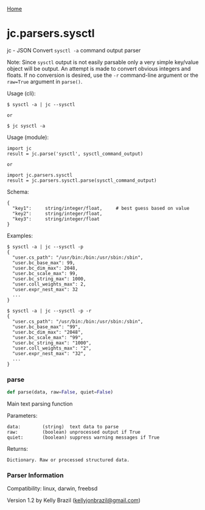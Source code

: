 [Home](https://kellyjonbrazil.github.io/jc/)
<a id="jc.parsers.sysctl"></a>

# jc.parsers.sysctl

jc - JSON Convert `sysctl -a` command output parser

Note: Since `sysctl` output is not easily parsable only a very simple
      key/value object will be output. An attempt is made to convert obvious
      integers and floats. If no conversion is desired, use the `-r`
      command-line argument or the `raw=True` argument in `parse()`.

Usage (cli):

    $ sysctl -a | jc --sysctl

    or

    $ jc sysctl -a

Usage (module):

    import jc
    result = jc.parse('sysctl', sysctl_command_output)

    or

    import jc.parsers.sysctl
    result = jc.parsers.sysctl.parse(sysctl_command_output)

Schema:

    {
      "key1":     string/integer/float,     # best guess based on value
      "key2":     string/integer/float,
      "key3":     string/integer/float
    }

Examples:

    $ sysctl -a | jc --sysctl -p
    {
      "user.cs_path": "/usr/bin:/bin:/usr/sbin:/sbin",
      "user.bc_base_max": 99,
      "user.bc_dim_max": 2048,
      "user.bc_scale_max": 99,
      "user.bc_string_max": 1000,
      "user.coll_weights_max": 2,
      "user.expr_nest_max": 32
      ...
    }

    $ sysctl -a | jc --sysctl -p -r
    {
      "user.cs_path": "/usr/bin:/bin:/usr/sbin:/sbin",
      "user.bc_base_max": "99",
      "user.bc_dim_max": "2048",
      "user.bc_scale_max": "99",
      "user.bc_string_max": "1000",
      "user.coll_weights_max": "2",
      "user.expr_nest_max": "32",
      ...
    }

<a id="jc.parsers.sysctl.parse"></a>

### parse

```python
def parse(data, raw=False, quiet=False)
```

Main text parsing function

Parameters:

    data:        (string)  text data to parse
    raw:         (boolean) unprocessed output if True
    quiet:       (boolean) suppress warning messages if True

Returns:

    Dictionary. Raw or processed structured data.

### Parser Information
Compatibility:  linux, darwin, freebsd

Version 1.2 by Kelly Brazil (kellyjonbrazil@gmail.com)
